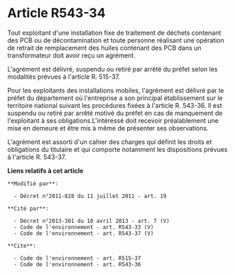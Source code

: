 # Article R543-34

Tout exploitant d'une installation fixe de traitement de déchets contenant des PCB ou de décontamination et toute personne
réalisant une opération de retrait de remplacement des huiles contenant des PCB dans un transformateur doit avoir reçu un
agrément.

L'agrément est délivré, suspendu ou retiré par arrêté du préfet selon les modalités prévues à l'article R. 515-37. 

Pour les exploitants des installations mobiles, l'agrément est délivré par le préfet du département où l'entreprise a son
principal établissement sur le territoire national suivant les procédures fixées à l'article R. 543-36. Il est suspendu ou
retiré par arrêté motivé du préfet en cas de manquement de l'exploitant à ses obligations.L'intéressé doit recevoir
préalablement une mise en demeure et être mis à même de présenter ses observations.

L'agrément est assorti d'un cahier des charges qui définit les droits et obligations du titulaire et qui comporte notamment
les dispositions prévues à l'article R. 543-37.

**Liens relatifs à cet article**

	**Modifié par**:

	  - Décret n°2011-828 du 11 juillet 2011 - art. 19

	**Cité par**:

	  - Décret n°2013-301 du 10 avril 2013 - art. 7 (V)
	  - Code de l'environnement - art. R543-33 (V)
	  - Code de l'environnement - art. R543-37 (V)

	**Cite**:

	  - Code de l'environnement - art. R515-37
	  - Code de l'environnement - art. R543-36
